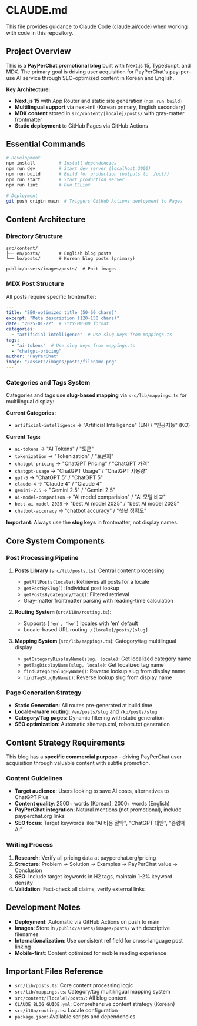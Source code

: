 # CLAUDE.md

This file provides guidance to Claude Code (claude.ai/code) when working with code in this repository.

## Project Overview

This is a **PayPerChat promotional blog** built with Next.js 15, TypeScript, and MDX. The primary goal is driving user acquisition for PayPerChat's pay-per-use AI service through SEO-optimized content in Korean and English.

**Key Architecture:**
- **Next.js 15** with App Router and static site generation (`npm run build`)
- **Multilingual support** via next-intl (Korean primary, English secondary)
- **MDX content** stored in `src/content/[locale]/posts/` with gray-matter frontmatter
- **Static deployment** to GitHub Pages via GitHub Actions

## Essential Commands

```bash
# Development
npm install         # Install dependencies
npm run dev         # Start dev server (localhost:3000)
npm run build       # Build for production (outputs to ./out/)
npm run start       # Start production server
npm run lint        # Run ESLint

# Deployment
git push origin main  # Triggers GitHub Actions deployment to Pages
```

## Content Architecture

### Directory Structure
```
src/content/
├── en/posts/       # English blog posts
└── ko/posts/       # Korean blog posts (primary)

public/assets/images/posts/  # Post images
```

### MDX Post Structure
All posts require specific frontmatter:
```yaml
---
title: "SEO-optimized title (50-60 chars)"
excerpt: "Meta description (120-150 chars)"
date: "2025-01-22"  # YYYY-MM-DD format
categories:
  - "artificial-intelligence"  # Use slug keys from mappings.ts
tags:
  - "ai-tokens"  # Use slug keys from mappings.ts
  - "chatgpt-pricing"
author: "PayPerChat"
image: "/assets/images/posts/filename.png"
---
```

### Categories and Tags System
Categories and tags use **slug-based mapping** via `src/lib/mappings.ts` for multilingual display:

**Current Categories:**
- `artificial-intelligence` → "Artificial Intelligence" (EN) / "인공지능" (KO)

**Current Tags:**
- `ai-tokens` → "AI Tokens" / "토큰"
- `tokenization` → "Tokenization" / "토큰화"  
- `chatgpt-pricing` → "ChatGPT Pricing" / "ChatGPT 가격"
- `chatgpt-usage` → "ChatGPT Usage" / "ChatGPT 사용량"
- `gpt-5` → "ChatGPT 5" / "ChatGPT 5"
- `claude-4` → "Claude 4" / "Claude 4"
- `gemini-2.5` → "Gemini 2.5" / "Gemini 2.5"
- `ai-model-comparison` → "AI model comparision" / "AI 모델 비교"
- `best-ai-model-2025` → "best AI model 2025" / "best AI model 2025"
- `chatbot-accuracy` → "chatbot accuracy" / "챗봇 정확도"

**Important**: Always use the **slug keys** in frontmatter, not display names.

## Core System Components

### Post Processing Pipeline
1. **Posts Library** (`src/lib/posts.ts`): Central content processing
   - `getAllPosts(locale)`: Retrieves all posts for a locale
   - `getPostBySlug()`: Individual post lookup
   - `getPostsByCategory/Tag()`: Filtered retrieval
   - Gray-matter frontmatter parsing with reading-time calculation

2. **Routing System** (`src/i18n/routing.ts`): 
   - Supports `['en', 'ko']` locales with 'en' default
   - Locale-based URL routing: `/[locale]/posts/[slug]`

3. **Mapping System** (`src/lib/mappings.ts`): Category/tag multilingual display
   - `getCategoryDisplayName(slug, locale)`: Get localized category name
   - `getTagDisplayName(slug, locale)`: Get localized tag name  
   - `findCategorySlugByName()`: Reverse lookup slug from display name
   - `findTagSlugByName()`: Reverse lookup slug from display name

### Page Generation Strategy
- **Static Generation**: All routes pre-generated at build time
- **Locale-aware routing**: `/en/posts/slug` and `/ko/posts/slug`
- **Category/Tag pages**: Dynamic filtering with static generation
- **SEO optimization**: Automatic sitemap.xml, robots.txt generation

## Content Strategy Requirements

This blog has a **specific commercial purpose** - driving PayPerChat user acquisition through valuable content with subtle promotion.

### Content Guidelines
- **Target audience**: Users looking to save AI costs, alternatives to ChatGPT Plus
- **Content quality**: 2500+ words (Korean), 2000+ words (English)
- **PayPerChat integration**: Natural mentions (not promotional), include payperchat.org links
- **SEO focus**: Target keywords like "AI 비용 절약", "ChatGPT 대안", "종량제 AI"

### Writing Process
1. **Research**: Verify all pricing data at payperchat.org/pricing
2. **Structure**: Problem → Solution → Examples → PayPerChat value → Conclusion
3. **SEO**: Include target keywords in H2 tags, maintain 1-2% keyword density
4. **Validation**: Fact-check all claims, verify external links

## Development Notes

- **Deployment**: Automatic via GitHub Actions on push to main
- **Images**: Store in `/public/assets/images/posts/` with descriptive filenames
- **Internationalization**: Use consistent ref field for cross-language post linking
- **Mobile-first**: Content optimized for mobile reading experience

## Important Files Reference

- `src/lib/posts.ts`: Core content processing logic
- `src/lib/mappings.ts`: Category/tag multilingual mapping system
- `src/content/[locale]/posts/`: All blog content
- `CLAUDE_BLOG_GUIDE.yml`: Comprehensive content strategy (Korean)
- `src/i18n/routing.ts`: Locale configuration
- `package.json`: Available scripts and dependencies